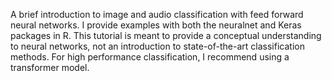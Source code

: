 A brief introduction to image and audio classification with feed forward neural networks. I provide examples with both the neuralnet and Keras packages in R. 
This tutorial is meant to provide a conceptual understanding to neural networks, not an introduction to state-of-the-art classification methods. For high performance classification, I recommend using a transformer model.
